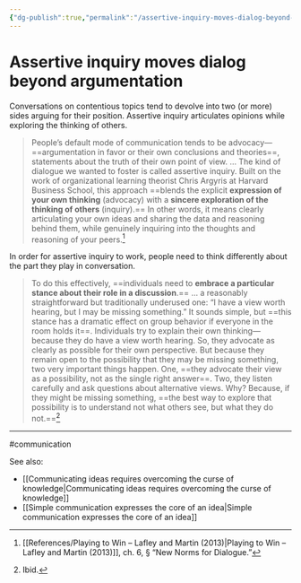 ```yaml
---
{"dg-publish":true,"permalink":"/assertive-inquiry-moves-dialog-beyond-argumentation/"}
---
```


# Assertive inquiry moves dialog beyond argumentation

Conversations on contentious topics tend to devolve into two (or more) sides arguing for their position. Assertive inquiry articulates opinions while exploring the thinking of others.

> People’s default mode of communication tends to be advocacy—==argumentation in favor or their own conclusions and theories==, statements about the truth of their own point of view. … The kind of dialogue we wanted to foster is called assertive inquiry. Built on the work of organizational learning theorist Chris Argyris at Harvard Business School, this approach ==blends the explicit **expression of your own thinking** (advocacy) with a **sincere exploration of the thinking of others** (inquiry).== In other words, it means clearly articulating your own ideas and sharing the data and reasoning behind them, while genuinely inquiring into the thoughts and reasoning of your peers.[^1]

In order for assertive inquiry to work, people need to think differently about the part they play in conversation.

> To do this effectively, ==individuals need to **embrace a particular stance about their role in a discussion**.== … a reasonably straightforward but traditionally underused one: “I have a view worth hearing, but I may be missing something.” It sounds simple, but ==this stance has a dramatic effect on group behavior if everyone in the room holds it==. Individuals try to explain their own thinking—because they do have a view worth hearing. So, they advocate as clearly as possible for their own perspective. But because they remain open to the possibility that they may be missing something, two very important things happen. One, ==they advocate their view as a possibility, not as the single right answer==. Two, they listen carefully and ask questions about alternative views. Why? Because, if they might be missing something, ==the best way to explore that possibility is to understand not what others see, but what they do not.==[^2]


---
#communication 

See also:
- [[Communicating ideas requires overcoming the curse of knowledge\|Communicating ideas requires overcoming the curse of knowledge]]
- [[Simple communication expresses the core of an idea\|Simple communication expresses the core of an idea]]

[^1]: [[References/Playing to Win – Lafley and Martin (2013)\|Playing to Win – Lafley and Martin (2013)]], ch. 6, § “New Norms for Dialogue.”
[^2]: Ibid.